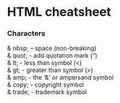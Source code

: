 # HTML cheatsheet

### Characters

& nbsp; – space (non-breaking)  
& quot; - add quotation mark (“)  
& lt; - less than symbol (<)  
& gt; - greater than symbol (>)  
& amp; - the ‘&’ or ampersand symbol  
& copy; - copyright symbol  
& trade; - trademark symbol

